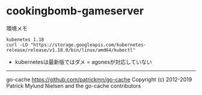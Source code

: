 # cookingbomb-gameserver
環境メモ
```
kubenetes 1.18
curl -LO "https://storage.googleapis.com/kubernetes-release/release/v1.18.0/bin/linux/amd64/kubectl"
```
- kubernetesは最新版ではダメ = agonesが対応していない

---
go-cache
https://github.com/patrickmn/go-cache
Copyright (c) 2012-2019 Patrick Mylund Nielsen and the go-cache contributors
